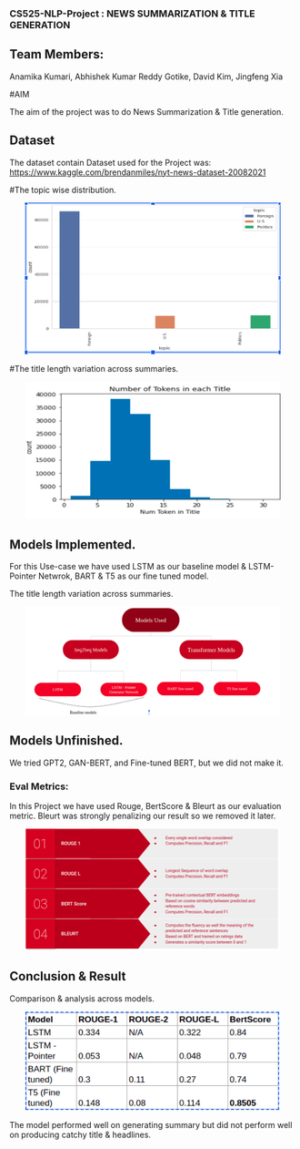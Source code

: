 ### CS525-NLP-Project : NEWS SUMMARIZATION & TITLE GENERATION

## Team Members: 
Anamika Kumari, Abhishek Kumar Reddy Gotike, David Kim, Jingfeng Xia

#AIM

The aim of the project was to do News Summarization & Title generation.

## Dataset
The dataset contain 
Dataset used for the Project was:
https://www.kaggle.com/brendanmiles/nyt-news-dataset-20082021

#The topic wise distribution.
<p align="middle">
  <img src="images/topic.png" width="450" />  
</p>

#The title length variation across summaries.
<p align="middle">
  <img src="images/title-len.png" width="450" />  
</p>

## Models Implemented.

For this Use-case we have used LSTM as our baseline model & LSTM-Pointer Netwrok, BART & T5 as our fine tuned model.

The title length variation across summaries.
<p align="middle">
  <img src="images/architecture.png" width="450" />  
</p>

## Models Unfinished.

We tried GPT2, GAN-BERT, and Fine-tuned BERT, but we did not make it.

### Eval Metrics:

In this Project we have used Rouge, BertScore & Bleurt as our evaluation metric. Bleurt was strongly penalizing our result so we removed it later.

<p align="middle">
  <img src="images/eval-metric.png" width="450" />  
</p>

## Conclusion & Result

Comparison & analysis across models.
<p align="middle">
  <img src="images/model_analysis.png" width="450" />  
</p>


The model performed well on generating summary but did not perform well on producing catchy title & headlines.

